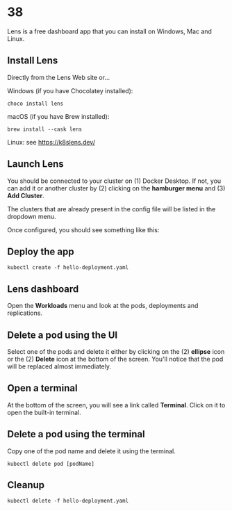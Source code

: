 # 38

Lens is a free dashboard app that you can install on Windows, Mac and Linux.

## Install Lens

Directly from the Lens Web site or...

Windows (if you have Chocolatey installed):

    choco install lens

macOS (if you have Brew installed):

    brew install --cask lens

Linux: see https://k8slens.dev/

## Launch Lens

You should be connected to your cluster on (1) Docker Desktop. If not, you can add it or another cluster by (2) clicking on the **hamburger menu** and (3) **Add Cluster**.

The clusters that are already present in the config file will be listed in the dropdown menu.

Once configured, you should see something like this:

## Deploy the app

    kubectl create -f hello-deployment.yaml

## Lens dashboard

Open the **Workloads** menu and look at the pods, deployments and replications.

## Delete a pod using the UI

Select one of the pods and delete it either by clicking on the (2) **ellipse** icon or the (2) **Delete** icon at the bottom of the screen. You'll notice that the pod will be replaced almost immediately.

## Open a terminal

At the bottom of the screen, you will see a link called **Terminal**. Click on it to open the built-in terminal.

## Delete a pod using the terminal

Copy one of the pod name and delete it using the terminal.

    kubectl delete pod [podName]

## Cleanup

    kubectl delete -f hello-deployment.yaml
